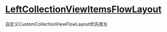 # [LeftCollectionViewItemsFlowLayout](http://www.jianshu.com/p/9ff1c658d0be)
自定义CustomCollectionViewFlowLayout优先居左
